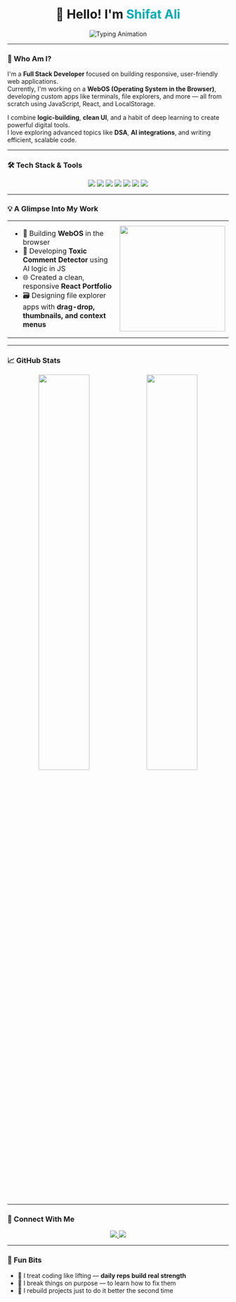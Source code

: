 <h1 align="center">👋 Hello! I'm <span style="color:#00ADB5">Shifat Ali</span></h1>

<p align="center">
  <img src="https://readme-typing-svg.demolab.com?font=Fira+Code&weight=500&size=22&duration=3000&pause=1000&color=00ADB5&center=true&vCenter=true&width=440&lines=Web+Developer+%7C+Problem+Solver+%7C+React+Enthusiast;Lifelong+Learner+%26+Builder" alt="Typing Animation" />
</p>

---

### 🧠 Who Am I?

I'm a **Full Stack Developer** focused on building responsive, user-friendly web applications.  
Currently, I'm working on a **WebOS (Operating System in the Browser)**, developing custom apps like terminals, file explorers, and more — all from scratch using JavaScript, React, and LocalStorage.

I combine **logic-building**, **clean UI**, and a habit of deep learning to create powerful digital tools.  
I love exploring advanced topics like **DSA**, **AI integrations**, and writing efficient, scalable code.

---

### 🛠️ Tech Stack & Tools

<p align="center">
  <img src="https://img.shields.io/badge/JavaScript-%23F7DF1E?style=for-the-badge&logo=javascript&logoColor=black" />
  <img src="https://img.shields.io/badge/React-%2320232A?style=for-the-badge&logo=react&logoColor=%2361DAFB" />
  <img src="https://img.shields.io/badge/TailwindCSS-%2338B2AC?style=for-the-badge&logo=tailwind-css&logoColor=white" />
  <img src="https://img.shields.io/badge/HTML5-%23E34F26?style=for-the-badge&logo=html5&logoColor=white" />
  <img src="https://img.shields.io/badge/CSS3-%231572B6?style=for-the-badge&logo=css3&logoColor=white" />
  <img src="https://img.shields.io/badge/LocalStorage-%23FFA500?style=for-the-badge&logo=databricks&logoColor=white" />
  <img src="https://img.shields.io/badge/Git-%23F05032?style=for-the-badge&logo=git&logoColor=white" />
</p>

---

### 💡 A Glimpse Into My Work

<table>
<tr>
<td width="55%">

- 🔧 Building **WebOS** in the browser  
- 🤖 Developing **Toxic Comment Detector** using AI logic in JS  
- 🌐 Created a clean, responsive **React Portfolio**  
- 🗃️ Designing file explorer apps with **drag-drop, thumbnails, and context menus**

</td>
<td align="center">
  <img src="https://media.giphy.com/media/qgQUggAC3Pfv687qPC/giphy.gif" width="240" />
</td>
</tr>
</table>

---

### 📈 GitHub Stats

<p align="center">
  <img src="https://github-readme-stats.vercel.app/api?username=ShifatAli&show_icons=true&theme=radical" width="48%" />
  <img src="https://github-readme-streak-stats.herokuapp.com/?user=ShifatAli&theme=radical" width="48%" />
</p>

---

### 🔗 Connect With Me

<p align="center">
  <a href="https://www.linkedin.com/in/shifatalix" target="_blank">
    <img src="https://img.shields.io/badge/LinkedIn-0A66C2?style=for-the-badge&logo=linkedin&logoColor=white" />
  </a>
  <a href="https://myportfolio-shifat.vercel.app/" target="_blank">
    <img src="https://img.shields.io/badge/Portfolio-000?style=for-the-badge&logo=firefox&logoColor=white" />
  </a>
</p>

---

### 🧩 Fun Bits

- 💪 I treat coding like lifting — **daily reps build real strength**
- 🔬 I break things on purpose — to learn how to fix them
- 🔄 I rebuild projects just to do it better the second time
